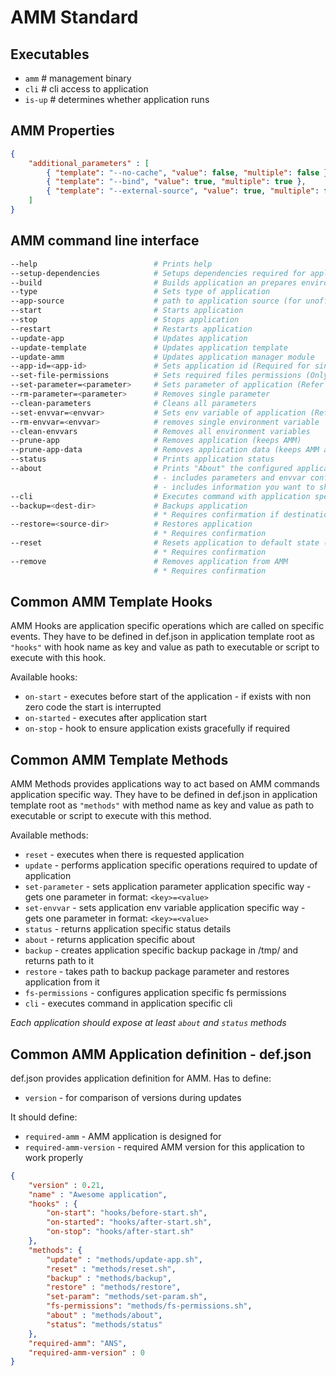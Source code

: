 # AMM Standard 
## Executables

- `amm`   # management binary
- `cli`   # cli access to application
- `is-up` # determines whether application runs

## AMM Properties

```json
{
    "additional_parameters" : [
        { "template": "--no-cache", "value": false, "multiple": false },
        { "template": "--bind", "value": true, "multiple": true },
        { "template": "--external-source", "value": true, "multiple": false }
    ]
}
```
## AMM command line interface

```sh
--help                          # Prints help
--setup-dependencies            # Setups dependencies required for application
--build                         # Builds application an prepares environment
--type                          # Sets type of application
--app-source                    # path to application source (for unofficial types)
--start                         # Starts application
--stop                          # Stops application
--restart                       # Restarts application
--update-app                    # Updates application
--update-template               # Updates application template
--update-amm                    # Updates application manager module
--app-id=<app-id>               # Sets application id (Required for single type multi application setups)
--set-file-permissions          # Sets required files permissions (Only inside folder structure of application)
--set-parameter=<parameter>     # Sets parameter of application (Refer to application manual)
--rm-parameter=<parameter>      # Removes single parameter
--clean-parameters              # Cleans all parameters
--set-envvar=<envvar>           # Sets env variable of application (Refer to application manual)
--rm-envvar=<envvar>            # removes single environment variable
--clean-envvars                 # Removes all environment variables
--prune-app                     # Removes application (keeps AMM)
--prune-app-data                # Removes application data (keeps AMM and template)
--status                        # Prints application status
--about                         # Prints "About" the configured application 
                                # - includes parameters and envvar configured 
                                # - includes information you want to show to user of the template
--cli                           # Executes command with application specific cli if aplicable                    
--backup=<dest-dir>             # Backups application 
                                # * Requires confirmation if destination file/folder already exists
--restore=<source-dir>          # Restores application      
                                # * Requires confirmation
--reset                         # Resets application to default state (stop, prune-app-data, setup, start)
                                # * Requires confirmation
--remove                        # Removes application from AMM 
                                # * Requires confirmation
```
## Common AMM Template Hooks

AMM Hooks are application specific operations which are called on specific events. They have to be defined in def.json in application template root as `"hooks"` with hook name as key and value as path to executable or script to execute with this hook.

Available hooks:
- `on-start`    - executes before start of the application
                    - if exists with non zero code the start is interrupted 
- `on-started`     - executes after application start
- `on-stop`     - hook to ensure application exists gracefully if required

## Common AMM Template Methods

AMM Methods provides applications way to act based on AMM commands application specific way. They have to be defined in def.json in application template root as `"methods"` with method name as key and value as path to executable or script to execute with this method.

Available methods:
- `reset`       - executes when there is requested application 
- `update`          - performs application specific operations required to update of application
- `set-parameter`   - sets application parameter application specific way
                    - gets one parameter in format: `<key>=<value>`
- `set-envvar`      - sets application env variable application specific way
                    - gets one parameter in format: `<key>=<value>`
- `status`          - returns application specific status details
- `about`           - returns application specific about
- `backup`          - creates application specific backup package in /tmp/ and returns path to it
- `restore`         - takes path to backup package parameter and restores application from it 
- `fs-permissions`  - configures application specific fs permissions
- `cli`             - executes command in application specific cli

*Each application should expose at least `about` and `status` methods*

## Common AMM Application definition - def.json

def.json provides application definition for AMM. 
Has to define: 
- `version`                 - for comparison of versions during updates

It should define: 
- `required-amm`            - AMM application is designed for
- `required-amm-version`    - required AMM version for this application to work properly

```json
{
    "version" : 0.21,
    "name" : "Awesome application",
    "hooks" : {
        "on-start": "hooks/before-start.sh",
        "on-started": "hooks/after-start.sh",
        "on-stop": "hooks/after-start.sh"
    },
    "methods": {
        "update" : "methods/update-app.sh",
        "reset" : "methods/reset.sh",
        "backup" : "methods/backup",
        "restore" : "methods/restore",
        "set-param": "methods/set-param.sh",
        "fs-permissions": "methods/fs-permissions.sh",
        "about" : "methods/about",
        "status": "methods/status"
    },
    "required-amm": "ANS", 
    "required-amm-version" : 0
}
```